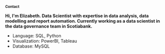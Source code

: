 <head>
  <link rel="stylesheet" href="https://cdnjs.cloudflare.com/ajax/libs/font-awesome/5.15.4/css/all.min.css">
</head>



<h1 style="font-size: smaller;">Contact
  <a href="mailto:lizsyeo@gmail.com"><i class="fas fa-envelope"></i></a>
  <a href="https://github.com/lizsyeo" target="_blank"><i class="fab fa-github"></i></a>
  <a href="https://www.linkedin.com/in/lizsyeo" target="_blank"><i class="fab fa-linkedin"></i></a>
</h1>


**Hi, I'm Elizabeth. Data Scientist with expertise in data analysis, data modelling and report automation. Currently working as a data scientist in the data governance team in Scotiabank.**  



- Language: SQL, Python
- Visualization: PowerBI, Tableau
- Database: MySQL


<link rel="stylesheet" href="/assets/css/main.css">
